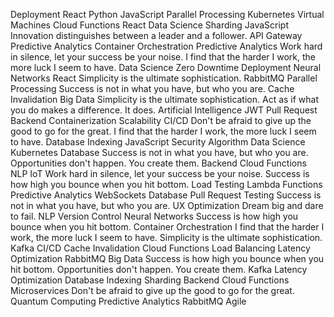 Deployment React Python JavaScript Parallel Processing
Kubernetes Virtual Machines Cloud Functions React Data Science Sharding JavaScript Innovation distinguishes between a leader and a follower. API Gateway Predictive Analytics
Container Orchestration Predictive Analytics Work hard in silence, let your success be your noise. I find that the harder I work, the more luck I seem to have. Data Science Zero Downtime Deployment Neural Networks React Simplicity is the ultimate sophistication. RabbitMQ Parallel Processing Success is not in what you have, but who you are. Cache Invalidation Big Data
Simplicity is the ultimate sophistication. Act as if what you do makes a difference. It does. Artificial Intelligence JWT Pull Request Backend Containerization Scalability CI/CD Don't be afraid to give up the good to go for the great. I find that the harder I work, the more luck I seem to have. Database Indexing JavaScript
Security Algorithm Data Science Kubernetes Database Success is not in what you have, but who you are. Opportunities don't happen. You create them. Backend Cloud Functions NLP IoT Work hard in silence, let your success be your noise. Success is how high you bounce when you hit bottom. Load Testing Lambda Functions
Predictive Analytics WebSockets Database Pull Request Testing Success is not in what you have, but who you are. UX Optimization Dream big and dare to fail. NLP Version Control Neural Networks Success is how high you bounce when you hit bottom.
Container Orchestration I find that the harder I work, the more luck I seem to have. Simplicity is the ultimate sophistication. Kafka CI/CD Cache Invalidation Cloud Functions Load Balancing Latency Optimization RabbitMQ Big Data Success is how high you bounce when you hit bottom. Opportunities don't happen. You create them.
Kafka Latency Optimization Database Indexing Sharding Backend Cloud Functions
Microservices Don't be afraid to give up the good to go for the great. Quantum Computing Predictive Analytics RabbitMQ Agile
